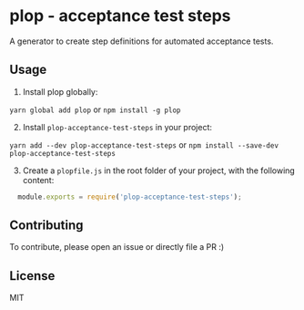 # plop - acceptance test steps
A generator to create step definitions for automated acceptance tests.

## Usage
1. Install plop globally:

`yarn global add plop` or `npm install -g plop`

2. Install `plop-acceptance-test-steps` in your project:

`yarn add --dev plop-acceptance-test-steps` or `npm install --save-dev plop-acceptance-test-steps`

3. Create a `plopfile.js` in the root folder of your project, with the following content:

```javascript
  module.exports = require('plop-acceptance-test-steps');
```

## Contributing
To contribute, please open an issue or directly file a PR :)

## License
MIT
